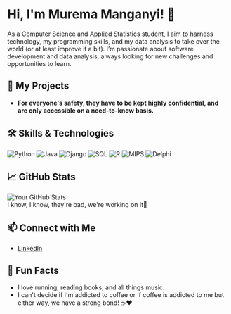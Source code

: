 # Hi, I'm Murema Manganyi! 👋

As a Computer Science and Applied Statistics student, I aim to harness technology, my programming skills, and my data analysis to take over the world (or at least improve it a bit). I’m passionate about software development and data analysis, always looking for new challenges and opportunities to learn.

## 🔧 My Projects
- **For everyone's safety, they have to be kept highly confidential, and are only accessible on a need-to-know basis.**

## 🛠️ Skills & Technologies
![Python](https://img.shields.io/badge/Python-3.8-blue)
![Java](https://img.shields.io/badge/Java-11-orange)
![Django](https://img.shields.io/badge/Django-3.2-green)
![SQL](https://img.shields.io/badge/SQL-black)
![R](https://img.shields.io/badge/R-4.1.0-blue)
![MIPS](https://img.shields.io/badge/MIPS-Assembly-blue)
![Delphi](https://img.shields.io/badge/Borland%20Delphi-5.0-orange)

## 📈 GitHub Stats
![Your GitHub Stats](https://github-readme-stats.vercel.app/api?username=murema-v3-exp&show_icons=true&theme=radical)  
 I know, I know, they're bad, we're working on it🥲

## 📫 Connect with Me
- [LinkedIn](https://www.linkedin.com/in/findmuremahere/)

## 🎉 Fun Facts
- I love running, reading books, and all things music.
- I can't decide if I'm addicted to coffee or if coffee is addicted to me but either way, we have a strong bond! ☕️❤️


<!---
murema-v3-exp/murema-v3-exp is a ✨ special ✨ repository because its `README.md` (this file) appears on your GitHub profile.
You can click the Preview link to take a look at your changes.
--->
